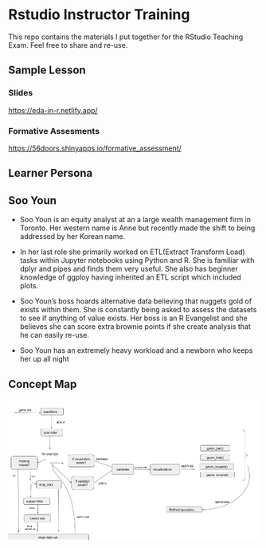 
# Rstudio Instructor Training

This repo contains the materials I put together for the RStudio Teaching
Exam. Feel free to share and re-use.

## Sample Lesson

### Slides

<https://eda-in-r.netlify.app/>

### Formative Assesments

<https://56doors.shinyapps.io/formative_assessment/>

## Learner Persona

## Soo Youn

  - Soo Youn is an equity analyst at an a large wealth management firm
    in Toronto. Her western name is Anne but recently made the shift to
    being addressed by her Korean name.

  - In her last role she primarily worked on ETL(Extract Transform Load)
    tasks within Jupyter notebooks using Python and R. She is familiar
    with dplyr and pipes and finds them very useful. She also has
    beginner knowledge of ggploy having inherited an ETL script which
    included plots.

  - Soo Youn’s boss hoards alternative data believing that nuggets gold
    of exists within them. She is constantly being asked to assess the
    datasets to see if anything of value exists. Her boss is an R
    Evangelist and she believes she can score extra brownie points if
    she create analysis that he can easily re-use.

  - Soo Youn has an extremely heavy workload and a newborn who keeps her
    up all night

## Concept Map

![EDA Concept Map](EDAconceptmap.png)
